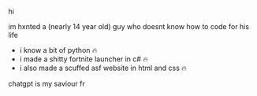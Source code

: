 hi

im hxnted a (nearly 14 year old) guy who doesnt know how to code for his life

- i know a bit of python 🔥
- i made a shitty fortnite launcher in c# 🔥
- i also made a scuffed asf website in html and css 🔥

chatgpt is my saviour fr
